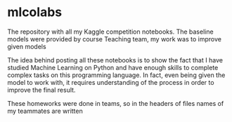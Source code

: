 # mlcolabs
The repository with all my Kaggle competition notebooks. The baseline models were provided by course Teaching team, my work was to improve given models

The idea behind posting all these notebooks is to show the fact that I have studied Machine Learning on Python and
have enough skills to complete complex tasks on this programming language. In fact, even being given the model to work with,
it requires understanding of the process in order to improve the final result. 

These homeworks were done in teams, so in the headers of files names of my teammates are written
